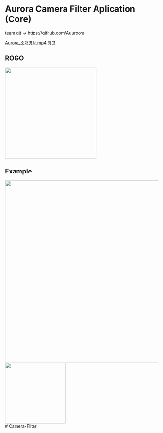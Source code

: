 # Aurora Camera Filter Aplication (Core)
team git -> https://github.com/Auuroora

[Aurora_소개영상.mp4](Aurora_소개영상.mp4) 참고

## ROGO
<div>
<img width="300" src="https://user-images.githubusercontent.com/53610690/96586905-984b0f00-131c-11eb-8b2f-4605178b69f8.png">
</div>

## Example
<div>
<img width="600" src="https://user-images.githubusercontent.com/53610690/96586910-9aad6900-131c-11eb-8370-73445a4b6027.png">
</div>

<div>
<img width="200" src="https://user-images.githubusercontent.com/53610690/96586916-9c772c80-131c-11eb-9a41-a9b6fef76a0b.PNG">
</div>
# Camera-Filter
